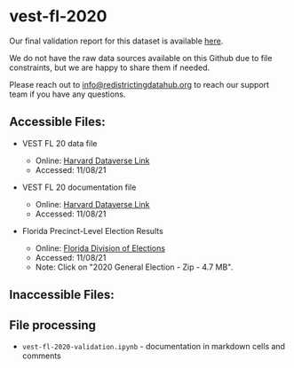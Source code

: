 # vest-fl-2020

Our final validation report for this dataset is available [here](https://redistrictingdatahub.org/dataset/vest-2020-florida-precinct-boundaries-and-election-results/).

We do not have the raw data sources available on this Github due to file constraints, but we are happy to share them if needed. 

Please reach out to info@redistrictingdatahub.org to reach our support team if you have any questions.

## **Accessible Files:**
- VEST FL 20 data file
  - Online: [Harvard Dataverse Link](https://dataverse.harvard.edu/file.xhtml?fileId=4938250&version=24.0)
  - Accessed: 11/08/21

- VEST FL 20 documentation file
  - Online: [Harvard Dataverse Link](https://dataverse.harvard.edu/file.xhtml?fileId=5371928&version=24.0)
  - Accessed: 11/08/21

- Florida Precinct-Level Election Results
  - Online: [Florida Division of Elections](https://dos.myflorida.com/elections/data-statistics/elections-data/precinct-level-election-results/)
  - Accessed: 11/08/21
  - Note: Click on "2020 General Election - Zip - 4.7 MB".
    
## **Inaccessible Files:**

## File processing

- `vest-fl-2020-validation.ipynb` - documentation in markdown cells and comments
